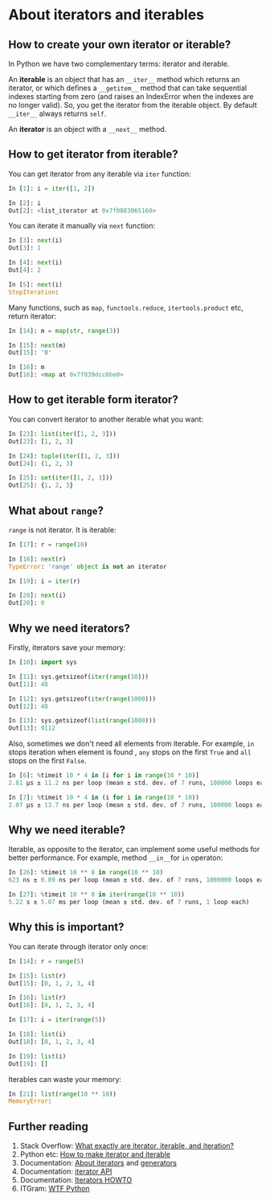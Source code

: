 # About iterators and iterables

## How to create your own iterator or iterable?

In Python we have two complementary terms: iterator and iterable.

An **iterable** is an object that has an `__iter__` method which returns an iterator, or which defines a  `__getitem__` method that can take sequential indexes starting from zero (and raises an IndexError when the indexes are no longer valid). So, you get the iterator from the iterable object. By default `__iter__` always returns `self`.

An **iterator** is an object with a `__next__` method.


## How to get iterator from iterable?

You can get iterator from any iterable via `iter` function:

```python
In [1]: i = iter([1, 2])

In [2]: i
Out[2]: <list_iterator at 0x7f0883065160>
```

You can iterate it manually via `next` function:

```python
In [3]: next(i)
Out[3]: 1

In [4]: next(i)
Out[4]: 2

In [5]: next(i)
StopIteration:
```

Many functions, such as `map`, `functools.reduce`, `itertools.product` etc, return iterator:

```python
In [14]: m = map(str, range(3))

In [15]: next(m)
Out[15]: '0'

In [16]: m
Out[16]: <map at 0x7f039dcc6be0>
```


## How to get iterable form iterator?

You can convert iterator to another iterable what you want:

```python
In [23]: list(iter([1, 2, 3]))
Out[23]: [1, 2, 3]

In [24]: tuple(iter([1, 2, 3]))
Out[24]: (1, 2, 3)

In [25]: set(iter([1, 2, 3]))
Out[25]: {1, 2, 3}
```


## What about `range`?

`range` is not iterator. It is iterable:

```python
In [17]: r = range(10)

In [18]: next(r)
TypeError: 'range' object is not an iterator

In [19]: i = iter(r)

In [20]: next(i)
Out[20]: 0
```

## Why we need iterators?

Firstly, iterators save your memory:

```python
In [10]: import sys

In [11]: sys.getsizeof(iter(range(10)))
Out[11]: 48

In [12]: sys.getsizeof(iter(range(1000)))
Out[12]: 48

In [13]: sys.getsizeof(list(range(1000)))
Out[13]: 9112

```

Also, sometimes we don't need all elements from iterable. For example, `in` stops iteration when element is found , `any` stops on the first `True` and `all` stops on the first `False`.

```python
In [6]: %timeit 10 * 4 in [i for i in range(10 * 10)]
2.81 µs ± 11.2 ns per loop (mean ± std. dev. of 7 runs, 100000 loops each)

In [7]: %timeit 10 * 4 in (i for i in range(10 * 10))
2.07 µs ± 13.7 ns per loop (mean ± std. dev. of 7 runs, 100000 loops each)
```

## Why we need iterable?

Iterable, as opposite to the iterator, can implement some useful methods for better performance. For example, method `__in__`for `in` operaton:

```python
In [26]: %timeit 10 ** 8 in range(10 ** 10)
623 ns ± 0.89 ns per loop (mean ± std. dev. of 7 runs, 1000000 loops each)

In [27]: %timeit 10 ** 8 in iter(range(10 ** 10))
5.22 s ± 5.07 ms per loop (mean ± std. dev. of 7 runs, 1 loop each)
```

## Why this is important?

You can iterate through iterator only once:

```python
In [14]: r = range(5)

In [15]: list(r)
Out[15]: [0, 1, 2, 3, 4]

In [16]: list(r)
Out[16]: [0, 1, 2, 3, 4]

In [17]: i = iter(range(5))

In [18]: list(i)
Out[18]: [0, 1, 2, 3, 4]

In [19]: list(i)
Out[19]: []
```

Iterables can waste your memory:

```python
In [21]: list(range(10 ** 10))
MemoryError:
```

## Further reading

1. Stack Overflow: [What exactly are iterator, iterable, and iteration?](https://stackoverflow.com/questions/9884132/what-exactly-are-iterator-iterable-and-iteration)
1. Python etc: [How to make iterator and iterable](https://t.me/pythonetc/149)
1. Documentation: [About iterators](https://docs.python.org/3/tutorial/classes.html#iterators) and [generators](https://docs.python.org/3/tutorial/classes.html#generators)
1. Documentation: [iterator API](https://docs.python.org/dev/library/stdtypes.html#iterator-types)
1. Documentation: [Iterators HOWTO](https://docs.python.org/dev/howto/functional.html#iterators)
1. ITGram: [WTF Python](https://t.me/itgram_channel/32)
